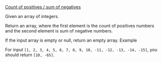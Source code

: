 [Count of positives / sum of negatives](https://www.codewars.com/kata/count-of-positives-slash-sum-of-negatives)

Given an array of integers.

Return an array, where the first element is the count of positives numbers and the second element is sum of negative numbers.

If the input array is empty or null, return an empty array.
Example

For input `[1, 2, 3, 4, 5, 6, 7, 8, 9, 10, -11, -12, -13, -14, -15]`, you should return `[10, -65]`.

